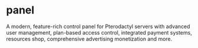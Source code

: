 # panel
A modern, feature-rich control panel for Pterodactyl servers with advanced user management, plan-based access control, integrated payment systems, resources shop, comprehensive advertising monetization and more.
